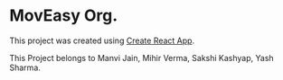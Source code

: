 # MovEasy Org.

This project was created using [Create React App](https://github.com/facebook/create-react-app).

This Project belongs to Manvi Jain, Mihir Verma, Sakshi Kashyap, Yash Sharma.
